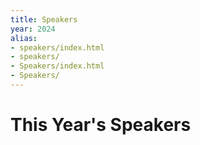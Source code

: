 ```yaml
---
title: Speakers
year: 2024
alias:
- speakers/index.html
- speakers/
- Speakers/index.html
- Speakers/
---
```


# This Year's Speakers

<div class="icon-hr"></div>

<br>